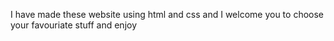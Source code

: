 I have made these website using html and css and I welcome you to choose your favouriate stuff and enjoy
